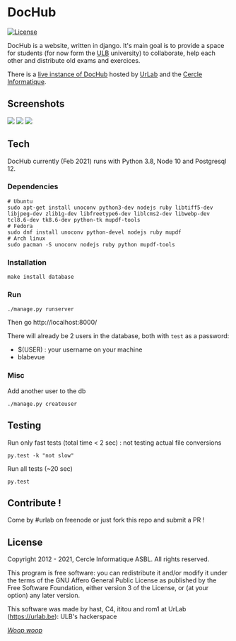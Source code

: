 # DocHub

[![License](https://img.shields.io/badge/license-AGPL%20v3-blue.svg)](https://github.com/UrLab/beta402/blob/master/LICENSE)

DocHub is a website, written in django. It's main goal is to provide a space for students (for now form the [ULB](https://ulb.ac.be) university) to collaborate, help each other and distribute old exams and exercices.

There is a [live instance of DocHub](https://dochub.be) hosted by [UrLab](https://urlab.be) and the [Cercle Informatique](https://cerkinfo.be).

## Screenshots

![](https://github.com/urlab/dochub/blob/master/.meta/screen-1.png)
![](https://github.com/urlab/dochub/blob/master/.meta/screen-2.png)
![](https://github.com/urlab/dochub/blob/master/.meta/screen-3.png)

## Tech

DocHub currently (Feb 2021) runs with Python 3.8, Node 10 and Postgresql 12.

### Dependencies

```console
# Ubuntu
sudo apt-get install unoconv python3-dev nodejs ruby libtiff5-dev libjpeg-dev zlib1g-dev libfreetype6-dev liblcms2-dev libwebp-dev tcl8.6-dev tk8.6-dev python-tk mupdf-tools
# Fedora
sudo dnf install unoconv python-devel nodejs ruby mupdf
# Arch linux
sudo pacman -S unoconv nodejs ruby python mupdf-tools
```

### Installation

```console
make install database
```

### Run

```
./manage.py runserver
```

Then go http://localhost:8000/

There will already be 2 users in the database, both with `test` as a password:

- $(USER) : your username on your machine
- blabevue

### Misc

Add another user to the db

```console
./manage.py createuser
```

## Testing

Run only fast tests (total time < 2 sec) : not testing actual file conversions

```console
py.test -k "not slow"
```

Run all tests (~20 sec)

```console
py.test
```

## Contribute !

Come by #urlab on freenode or just fork this repo and submit a PR !

## License

Copyright 2012 - 2021, Cercle Informatique ASBL. All rights reserved.

This program is free software: you can redistribute it and/or modify it
under the terms of the GNU Affero General Public License as published by
the Free Software Foundation, either version 3 of the License, or (at
your option) any later version.

This software was made by hast, C4, ititou and rom1 at UrLab (https://urlab.be): ULB's hackerspace

[_Woop woop_](https://www.youtube.com/watch?v=SxSLU2-ERpk)
